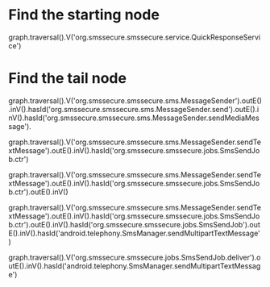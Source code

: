 # Find the starting node

graph.traversal().V('org.smssecure.smssecure.service.QuickResponseService')

# Find the tail node

graph.traversal().V('org.smssecure.smssecure.sms.MessageSender').outE().inV().hasId('org.smssecure.smssecure.sms.MessageSender.send').outE().inV().hasId('org.smssecure.smssecure.sms.MessageSender.sendMediaMessage').

graph.traversal().V('org.smssecure.smssecure.sms.MessageSender.sendTextMessage').outE().inV().hasId('org.smssecure.smssecure.jobs.SmsSendJob.ctr')

graph.traversal().V('org.smssecure.smssecure.sms.MessageSender.sendTextMessage').outE().inV().hasId('org.smssecure.smssecure.jobs.SmsSendJob.ctr').outE().inV()

graph.traversal().V('org.smssecure.smssecure.sms.MessageSender.sendTextMessage').outE().inV().hasId('org.smssecure.smssecure.jobs.SmsSendJob.ctr').outE().inV().hasId('org.smssecure.smssecure.jobs.SmsSendJob').outE().inV().hasId('android.telephony.SmsManager.sendMultipartTextMessage')

graph.traversal().V('org.smssecure.smssecure.jobs.SmsSendJob.deliver').outE().inV().hasId('android.telephony.SmsManager.sendMultipartTextMessage')